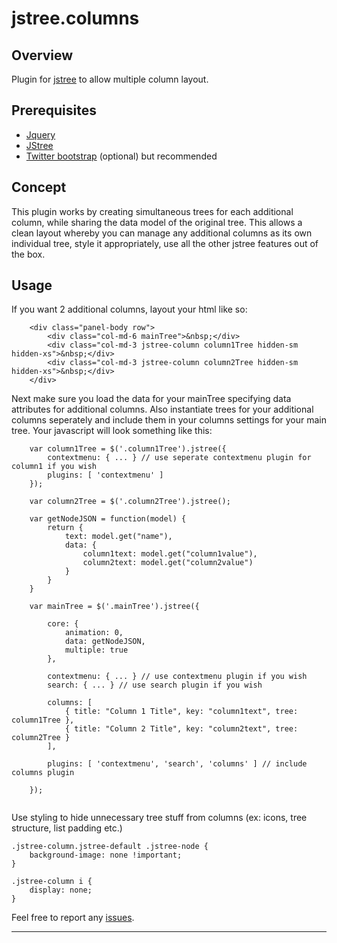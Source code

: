 jstree.columns
==============

Overview
--------

Plugin for [jstree](jstree) to allow multiple column layout.

Prerequisites
-------------

* [Jquery](jquery)
* [JStree](jstree)
* [Twitter bootstrap](bootstrap) (optional) but recommended

Concept
-------

This plugin works by creating simultaneous trees for each additional column, while sharing the data model of the original tree. This allows a clean layout whereby you can manage any additional columns as its own individual tree, style it appropriately, use all the other jstree features out of the box.

Usage
-----

If you want 2 additional columns, layout your html like so:

```
    <div class="panel-body row">
        <div class="col-md-6 mainTree">&nbsp;</div>
        <div class="col-md-3 jstree-column column1Tree hidden-sm hidden-xs">&nbsp;</div>
        <div class="col-md-3 jstree-column column2Tree hidden-sm hidden-xs">&nbsp;</div>
    </div>
```

Next make sure you load the data for your mainTree specifying data attributes for additional columns. Also instantiate trees for your additional columns seperately and include them in your columns settings for your main tree. Your javascript will look something like this:

```
    var column1Tree = $('.column1Tree').jstree({
        contextmenu: { ... } // use seperate contextmenu plugin for column1 if you wish
        plugins: [ 'contextmenu' ]
    });
    
    var column2Tree = $('.column2Tree').jstree();
    
    var getNodeJSON = function(model) {
        return {
            text: model.get("name"),
            data: {
                column1text: model.get("column1value"),
                column2text: model.get("column2value")
            }
        }
    }
    
    var mainTree = $('.mainTree').jstree({
    
        core: {
            animation: 0,
            data: getNodeJSON,
            multiple: true
        },
        
        contextmenu: { ... } // use contextmenu plugin if you wish
        search: { ... } // use search plugin if you wish
        
        columns: [
            { title: "Column 1 Title", key: "column1text", tree: column1Tree },
            { title: "Column 2 Title", key: "column2text", tree: column2Tree }
        ],
        
        plugins: [ 'contextmenu', 'search', 'columns' ] // include columns plugin
        
    });
    
```

Use styling to hide unnecessary tree stuff from columns (ex: icons, tree structure, list padding etc.)

```
.jstree-column.jstree-default .jstree-node {
    background-image: none !important;
}

.jstree-column i {
    display: none;
}
```

Feel free to report any [issues].

***

[jquery]: http://jquery.com
[jstree]: http://jstree.com
[bootstrap]: http://getbootstrap.com
[issues]: https://github.com/ramseydsilva/jstree-columns/issues




